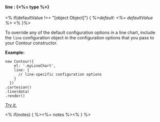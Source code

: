 #### **line** : {<%= type %>}

<% if(defaultValue !== "[object Object]") { %>*default: <%= defaultValue %>* <% }%>

To override any of the default configuration options in a line chart, include the `line` configuration object in the configuration options that you pass to your Contour constructor.

**Example:**

    new Contour({
        el: '.myLineChart',
        line: {
          // line-specific configuration options
        }
      })
    .cartesian()
    .line(data)
    .render()

*[Try it.](http://jsfiddle.net/gh/get/library/pure/forio/contour/tree/master/src/documentation/fiddle/config.line/)*

<% if(notes) { %><%= notes %><% } %>

